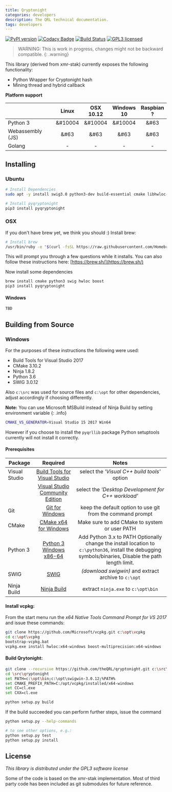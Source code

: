 ```yaml
---
title: Qryptonight
categories: developers
description: The QRL technical documentation.
tags: developers
---
```


[![PyPI version](https://badge.fury.io/py/pyqryptonight.svg)](https://badge.fury.io/py/pyqryptonight)
[![Codacy Badge](https://api.codacy.com/project/badge/Grade/4b34f51616d94362b3447bb2f4df765a)](https://www.codacy.com/app/jleni/qryptonight_QRL?utm_source=github.com&utm_medium=referral&utm_content=theQRL/qryptonight&utm_campaign=badger)
[![Build Status](https://travis-ci.org/theQRL/qryptonight.svg?branch=master)](https://travis-ci.org/theQRL/qryptonight)
[![GPL3 licensed](https://img.shields.io/badge/license-GPL3-blue.svg)](https://raw.githubusercontent.com/theQRL/qryptonight/master/LICENSE)


> WARNING: This is work in progress, changes might not be backward compatible.
{: .warning}

This library (derived from xmr-stak) currently exposes the following functionality:  

- Python Wrapper for Cryptonight hash
- Mining thread and hybrid callback 

**Platform support**

|           | Linux |     OSX<br>10.12     |  Windows<br>10 | Raspbian<br>? | 
|-----------|:------------:|:-----------:|:--------:|:--------:|
|Python 3   | &#10004 | &#10004 |    &#10004     |     &#63    |
|Webassembly (JS) |      &#63       |     &#63       |    &#63     |     &#63    |
|Golang     | - |     -       |    -     |     -    |

## Installing

### Ubuntu
```bash
# Install Dependencies
sudo apt -y install swig3.0 python3-dev build-essential cmake libhwloc-dev libboost-dev

# Install pyqryptonight
pip3 install pyqryptonight
````

### OSX

If you don't have brew yet, we think you should :) Install brew:

```bash
# Install brew
/usr/bin/ruby -e "$(curl -fsSL https://raw.githubusercontent.com/Homebrew/install/master/install)" 
```

This will prompt you through a few questions while it installs. You can also follow these instructions here: [https://brew.sh/](https://brew.sh/)

Now install some dependencies

```bash
brew install cmake python3 swig hwloc boost
pip3 install pyqryptonight
```

#### Windows
```bash
TBD
```

## Building from Source

### Windows
For the purposes of these instructions the following were used:

* Build Tools for Visual Studio 2017
* CMake 3.10.2
* Ninja 1.8.2
* Python 3.6 
* SWIG 3.0.12 

Also `c:\src` was used for source files and `c:\opt` for other dependencies, adjust accordingly if choosing differently.

**Note:** You can use Microsoft MSBuild instead of Ninja Build by setting environment variable 
{: .info}

```bash
CMAKE_VS_GENERATOR=Visual Studio 15 2017 Win64
```

However if you choose to install the `pyqrllib` package Python setuptools currently will not install it correctly.

#### Prerequisites


|  	Package		|	Required	|	Notes	|
|-----------|:------------:|:-----------:|
| Visual Studio |  [Build Tools for Visual Studio](https://www.visualstudio.com/downloads/#build-tools-for-visual-studio-2017) | select the *'Visual C++ build tools'*	option |	
|	|	[Visual Studio Community Edition](https://www.visualstudio.com/vs/community/)	| select the *'Desktop Development for C++ workload'*	|
|	Git	|	[Git for Windows](https://gitforwindows.org/)	|	keep the default option to use git from the command prompt	|
|	CMake	|	[CMake x64 for Windows](https://cmake.org/download/)	|	Make sure to add CMake to system or user PATH	|
|	Python 3	|	[Python 3 Windows x86-64](https://www.python.org/downloads/)	|	Add Python 3.x to PATH Optionally change the install location to `c:\python36`, install the debugging symbols/binaries, Disable the path length limit.	| 
|	SWIG 	|	[SWIG](http://swig.org/)	|	*(download swigwin)* and extract archive to `c:\opt`	|
|	Ninja Build 	| [Ninja Build](https://github.com/ninja-build/ninja/releases)	|	extract `ninja.exe` to `c:\opt\bin`	|


#### Install vcpkg:

From the start menu run the *x64 Native Tools Command Prompt for VS 2017* and issue these commands:

```bash
git clone https://github.com/Microsoft/vcpkg.git c:\opt\vcpkg
cd c:\opt\vcpkg
bootstrap-vcpkg.bat
vcpkg.exe install hwloc:x64-windows boost-multiprecision:x64-windows
```

#### Build Qrytonight:
```bash
git clone --recursive https://github.com/theQRL/qryptonight.git c:\src\qryptonight
cd \src\qryptonight
set PATH=c:\opt\bin;c:\opt\swigwin-3.0.12;%PATH%
set CMAKE_PREFIX_PATH=C:/opt/vcpkg/installed/x64-windows
set CC=cl.exe
set CXX=cl.exe

python setup.py build
```

If the build succeeded you can perform further steps, issue the command 
```bash
python setup.py --help-commands

# to see other options, e.g.:
python setup.py test
python setup.py install
```

## License

*This library is distributed under the GPL3 software license*

Some of the code is based on the xmr-stak implementation. Most of third party code has been included as git submodules for future reference.